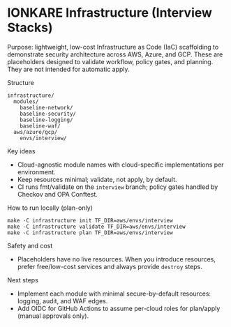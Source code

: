 # IONKARE Infrastructure (Interview Stacks)

Purpose: lightweight, low-cost Infrastructure as Code (IaC) scaffolding to demonstrate security architecture across AWS, Azure, and GCP. These are placeholders designed to validate workflow, policy gates, and planning. They are not intended for automatic apply.

Structure

```
infrastructure/
  modules/
    baseline-network/
    baseline-security/
    baseline-logging/
    baseline-waf/
  aws/azure/gcp/
    envs/interview/
```

Key ideas
- Cloud-agnostic module names with cloud-specific implementations per environment.
- Keep resources minimal; validate, not apply, by default.
- CI runs fmt/validate on the `interview` branch; policy gates handled by Checkov and OPA Conftest.

How to run locally (plan-only)

```
make -C infrastructure init TF_DIR=aws/envs/interview
make -C infrastructure validate TF_DIR=aws/envs/interview
make -C infrastructure plan TF_DIR=aws/envs/interview
```

Safety and cost
- Placeholders have no live resources. When you introduce resources, prefer free/low-cost services and always provide `destroy` steps.

Next steps
- Implement each module with minimal secure-by-default resources: logging, audit, and WAF edges.
- Add OIDC for GitHub Actions to assume per-cloud roles for plan/apply (manual approvals only).


